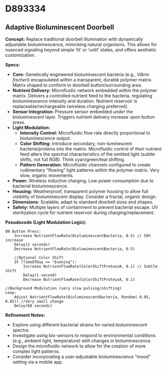 # D893334

## Adaptive Bioluminescent Doorbell

**Concept:** Replace traditional doorbell illumination with dynamically adjustable bioluminescence, mimicking natural organisms. This allows for nuanced signaling beyond simple ‘lit’ or ‘unlit’ states, and offers aesthetic customization.

**Specs:**

*   **Core:** Genetically engineered bioluminescent bacteria (e.g., *Vibrio fischeri*) encapsulated within a transparent, durable polymer matrix. Matrix shaped to conform to doorbell button/surrounding area.
*   **Nutrient Delivery:** Microfluidic network embedded *within* the polymer matrix. Delivers a controlled nutrient feed to the bacteria, regulating bioluminescence intensity and duration. Nutrient reservoir is replaceable/rechargeable (wireless charging preferred).
*   **Sensor Integration:** Pressure sensor embedded *under* the bioluminescent layer. Triggers nutrient delivery increase upon button press.
*   **Light Modulation:**
    *   **Intensity Control:** Microfluidic flow rate directly proportional to bioluminescence output.
    *   **Color Shifting:**  Introduce secondary, non-luminescent bacteria/proteins into the matrix.  Microfluidic control of *their* nutrient feed alters the spectral characteristics of the emitted light (subtle shifts, not full RGB).  Think cyan/green/teal shifting.
    *   **Pattern Generation:**  Microfluidic channels configured to create rudimentary “flowing” light patterns *within* the polymer matrix.  Very slow, organic movements.
*   **Power:** Wireless inductive charging.  Low power consumption due to bacterial bioluminescence.
*   **Housing:** Weatherproof, transparent polymer housing to allow full visibility of bioluminescent display. Consider a fractal, organic design.
*   **Dimensions:** Scalable; adapt to standard doorbell sizes and shapes.
*   **Safety:**  Multiple layers of containment to prevent bacterial escape. UV sterilization cycle for nutrient reservoir during charging/replacement.

**Pseudocode (Light Modulation Logic):**

```
ON Button Press:
    Increase NutrientFlowRate(BioluminescentBacteria, 0.5) // 50% increase
    Delay(2 seconds)
    Decrease NutrientFlowRate(BioluminescentBacteria, 0.5)

    //Optional Color Shift
    IF (TimeOfDay == "Evening"):
        Increase NutrientFlowRate(ColorShiftProteinA, 0.1) // Subtle shift
        Delay(1 second)
        Decrease NutrientFlowRate(ColorShiftProteinA, 0.1)

//Background Modulation (very slow pulsing/shifting)
Loop:
    Adjust NutrientFlowRate(BioluminescentBacteria, Random(-0.05, 0.05)) //Very small change
    Delay(60 seconds)
```

**Refinement Notes:**

*   Explore using different bacterial strains for varied bioluminescent spectra.
*   Investigate using bio-sensors to respond to environmental conditions (e.g., ambient light, temperature) with changes in bioluminescence.
*   Design the microfluidic network to allow for the creation of more complex light patterns.
*   Consider incorporating a user-adjustable bioluminescence “mood” setting via a mobile app.